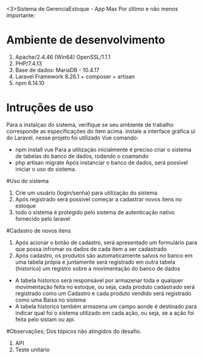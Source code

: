 <3>Sistema de GerenciaEstoque - App Max</h3>
Por último e não menos importante:
# Ambiente de desenvolvimento

1. Apache/2.4.46 (Win64) OpenSSL/1.1.1
2. PHP/7.4.13
3. Base de dados: MariaDB - 10.4.17
4. Laravel Framework 8.26.1 + composer + artisan
5. npm 6.14.10
# Intruções de uso
Para a instalçao do sistema, verifique se seu ambiente de trabalho corresponde as específicações do item acima.
instale a interface gráfica ui do Laravel. nesse projeto foi utilizado Vue
comando:
- npm install vue
Para a utilização inicialmente é preciso criar o sistema de tabelas do banco de dados, rodando o coamando
- php artisan migrate
Após instanciar o banco de dados, será possivel iniciar o uso do sistema.

#Uso do sistema
1. Crie um usuário (login/senha) para utilização do sistema
2. Após registrado será possivel começar a cadastrar novos itens no estoque
3. todo o sistema é protegido pelo sistema de autenticação nativo fornecido pelo laravel

#Cadastro de novos itens
1. Após acionar o botão de cadastro, será apresentado um formulário para que possa infromar os dados de cada item a ser cadastrado
2. Após cadastro, os produtos são automaticamente salvos no banco em uma tabela própia  e juntamente será registrado em outra tabela (historico) um registro sobre a movimentação do banco de dados
- A tabela  historico será responsável por armazenar toda e qualquer movimentação feita no estoque, ou seja, cada produto cadastrado será registrado como um Cadastro e cada produto vendido será registrado como uma Baixa no sistema
- A tabela historico também armazena um campo aonde é destinado para indicar qual foi o sistema utilizado em cada ação, ou seja, se a ação foi feita pelo sistam ou api.


#Observações;
Dos tópicos não atingidos do desafio.
1. API
2. Teste unitário
